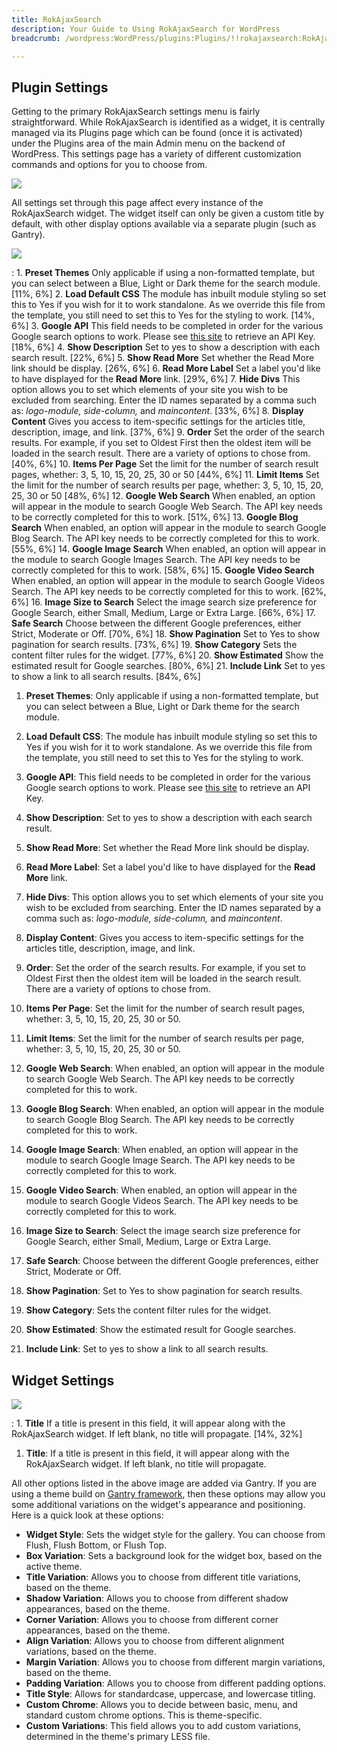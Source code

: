 ```yaml
---
title: RokAjaxSearch
description: Your Guide to Using RokAjaxSearch for WordPress
breadcrumb: /wordpress:WordPress/plugins:Plugins/!!rokajaxsearch:RokAjaxSearch

---
```


Plugin Settings
-----
Getting to the primary RokAjaxSearch settings menu is fairly straightforward. While RokAjaxSearch is identified as a widget, it is centrally managed via its Plugins page which can be found (once it is activated) under the Plugins area of the main Admin menu on the backend of WordPress. This settings page has a variety of different customization commands and options for you to choose from.

![][plugin2]

All settings set through this page affect every instance of the RokAjaxSearch widget. The widget itself can only be given a custom title by default, with other display options available via a separate plugin (such as Gantry).

![][plugin1]

:   1. **Preset Themes** Only applicable if using a non-formatted template, but you can select between a Blue, Light or Dark theme for the search module. [11%, 6%]
    2. **Load Default CSS** The module has inbuilt module styling so set this to Yes if you wish for it to work standalone. As we override this file from the template, you still need to set this to Yes for the styling to work. [14%, 6%]
    3. **Google API** This field needs to be completed in order for the various Google search options to work. Please see [this site][googleapi] to retrieve an API Key. [18%, 6%]
    4. **Show Description** Set to yes to show a description with each search result. [22%, 6%]
    5. **Show Read More** Set whether the Read More link should be display. [26%, 6%]
    6. **Read More Label** Set a label you'd like to have displayed for the **Read More** link. [29%, 6%]
    7. **Hide Divs** This option allows you to set which elements of your site you wish to be excluded from searching. Enter the ID names separated by a comma such as: *logo-module, side-column,* and *maincontent*. [33%, 6%]
    8. **Display Content** Gives you access to item-specific settings for the articles title, description, image, and link. [37%, 6%]
    9. **Order** Set the order of the search results. For example, if you set to Oldest First then the oldest item will be loaded in the search result. There are a variety of options to chose from. [40%, 6%]
    10. **Items Per Page** Set the limit for the number of search result pages, whether: 3, 5, 10, 15, 20, 25, 30 or 50 [44%, 6%]
    11. **Limit Items** Set the limit for the number of search results per page, whether: 3, 5, 10, 15, 20, 25, 30 or 50 [48%, 6%]
    12. **Google Web Search** When enabled, an option will appear in the module to search Google Web Search. The API key needs to be correctly completed for this to work. [51%, 6%]
    13. **Google Blog Search** When enabled, an option will appear in the module to search Google Blog Search. The API key needs to be correctly completed for this to work. [55%, 6%]
    14. **Google Image Search** When enabled, an option will appear in the module to search Google Images Search. The API key needs to be correctly completed for this to work. [58%, 6%]
    15. **Google Video Search** When enabled, an option will appear in the module to search Google Videos Search. The API key needs to be correctly completed for this to work. [62%, 6%]
    16. **Image Size to Search** Select the image search size preference for Google Search, either Small, Medium, Large or Extra Large. [66%, 6%]
    17. **Safe Search** Choose between the different Google preferences, either Strict, Moderate or Off. [70%, 6%]
    18. **Show Pagination** Set to Yes to show pagination for search results. [73%, 6%]
    19. **Show Category** Sets the content filter rules for the widget. [77%, 6%]
    20. **Show Estimated** Show the estimated result for Google searches. [80%, 6%]
    21. **Include Link** Set to yes to show a link to all search results. [84%, 6%]

1. **Preset Themes**: Only applicable if using a non-formatted template, but you can select between a Blue, Light or Dark theme for the search module.

2. **Load Default CSS**: The module has inbuilt module styling so set this to Yes if you wish for it to work standalone. As we override this file from the template, you still need to set this to Yes for the styling to work.

3. **Google API**: This field needs to be completed in order for the various Google search options to work. Please see [this site][googleapi] to retrieve an API Key.

4. **Show Description**: Set to yes to show a description with each search result.

5. **Show Read More**: Set whether the Read More link should be display.

6. **Read More Label**: Set a label you'd like to have displayed for the **Read More** link.

7. **Hide Divs**: This option allows you to set which elements of your site you wish to be excluded from searching. Enter the ID names separated by a comma such as: *logo-module, side-column,* and *maincontent*.

8. **Display Content**: Gives you access to item-specific settings for the articles title, description, image, and link.

9. **Order**: Set the order of the search results. For example, if you set to Oldest First then the oldest item will be loaded in the search result. There are a variety of options to chose from.

10. **Items Per Page**: Set the limit for the number of search result pages, whether: 3, 5, 10, 15, 20, 25, 30 or 50.

11. **Limit Items**: Set the limit for the number of search results per page, whether: 3, 5, 10, 15, 20, 25, 30 or 50.

12. **Google Web Search**: When enabled, an option will appear in the module to search Google Web Search. The API key needs to be correctly completed for this to work.

13. **Google Blog Search**: When enabled, an option will appear in the module to search Google Blog Search. The API key needs to be correctly completed for this to work.

14. **Google Image Search**: When enabled, an option will appear in the module to search Google Image Search. The API key needs to be correctly completed for this to work.

15. **Google Video Search**: When enabled, an option will appear in the module to search Google Videos Search. The API key needs to be correctly completed for this to work.

16. **Image Size to Search**: Select the image search size preference for Google Search, either Small, Medium, Large or Extra Large.

17. **Safe Search**: Choose between the different Google preferences, either Strict, Moderate or Off.

18. **Show Pagination**: Set to Yes to show pagination for search results.

19. **Show Category**: Sets the content filter rules for the widget.

20. **Show Estimated**: Show the estimated result for Google searches.

21. **Include Link**: Set to yes to show a link to all search results.

Widget Settings
-----
![][gantrywidget]

:   1. **Title** If a title is present in this field, it will appear along with the RokAjaxSearch widget. If left blank, no title will propagate. [14%, 32%]

1. **Title**: If a title is present in this field, it will appear along with the RokAjaxSearch widget. If left blank, no title will propagate.

All other options listed in the above image are added via Gantry. If you are using a theme build on [Gantry framework][gantry], then these options may allow you some additional variations on the widget's appearance and positioning. Here is a quick look at these options:

* **Widget Style**: Sets the widget style for the gallery. You can choose from Flush, Flush Bottom, or Flush Top.
* **Box Variation**: Sets a background look for the widget box, based on the active theme.
* **Title Variation**: Allows you to choose from different title variations, based on the theme.
* **Shadow Variation**: Allows you to choose from different shadow appearances, based on the theme.
* **Corner Variation**: Allows you to choose from different corner appearances, based on the theme.
* **Align Variation**: Allows you to choose from different alignment variations, based on the theme.
* **Margin Variation**: Allows you to choose from different margin variations, based on the theme.
* **Padding Variation**: Allows you to choose from different padding options.
* **Title Style**: Allows for standardcase, uppercase, and lowercase titling. 
* **Custom Chrome**: Allows you to decide between basic, menu, and standard custom chrome options. This is theme-specific.
* **Custom Variations**: This field allows you to add custom variations, determined in the theme's primary LESS file.


[featured]: assets/rokajaxsearch.png
[rokajaxsearch-download]: http://www.rockettheme.com/wordpress-downloads/plugins/free/rokajaxsearch/2629-rokajaxsearch-plugin/download
[plugin1]: assets/wp_rokajaxsearch_plugin_1.png
[plugin2]: assets/wp_rokajaxsearch_plugin_2.png
[gantrywidget]: assets/wp_rokajaxsearch_gantrywidget.png
[googleapi]: http://code.google.com/apis/ajaxsearch/signup.html
[gantry]: http://gantry-framework.org